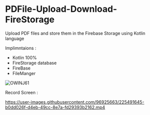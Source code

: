 # PDFile-Upload-Download-FireStorage
Upload PDF files and store them in the Firebase Storage using Kotlin language

Implimntaions :

- Kotlin 100%
- FireStorage database
- FireBase
- FileManger


![OWINJ61](https://user-images.githubusercontent.com/96925663/226141208-29324daa-463b-438b-80e5-f39b8c23e716.png)

Record Screen :

https://user-images.githubusercontent.com/96925663/225491645-b0dd026f-d4eb-49cc-8e7a-fd29393b2162.mp4





